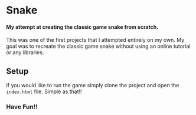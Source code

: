 # Snake

#### My attempt at creating the classic game snake from scratch.  
This was one of the first projects that I attempted entirely on my own.  My goal was to recreate the classic game snake without using an online tutorial or any libraries.

## Setup
If you would like to run the game simply clone the project and open the `index.html` file.  Simple as that!!

### Have Fun!!
